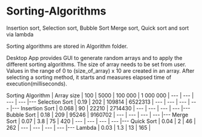 # Sorting-Algorithms
Insertion sort, Selection sort, Bubble Sort  Merge sort, Quick sort and sort via lambda

Sorting algorithms are stored in Algorithm folder. 

Desktop App provides GUI to generate random arrays and to apply the different sorting algorithms. The size of array needs to be set from user. Values in the range of 0 to (size_of_array) x 10 are created in an array. After selecting a sorting method, it starts and measures elapsed time of execution(milliseconds).  

Sorting Algorithm | Array size | 100 | 5000 | 100 000 | 1 000 000 |
--- | --- | --- | --- |--- 
Selection Sort | 0.19 | 202 | 109814 | 6522313 |
--- | --- | --- | --- |--- 
Insertion Sort | 0.068 | 90 | 22210 | 2714430 |
--- | --- | --- | --- |--- 
Bubble Sort | 0.18 | 209 | 95246 | 9160702 |
--- | --- | --- | --- |--- 
Merge Sort | 0.07 | 3.8 | 75 | 420 |
--- | --- | --- | --- |--- 
Quick Sort | 0.04 | 2 | 46 | 262 |
--- | --- | --- | --- |--- 
Lambda | 0.03 | 1.3 | 13 | 165 |
